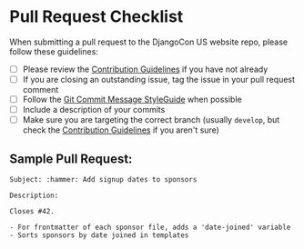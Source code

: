 # Pull Request Checklist

When submitting a pull request to the DjangoCon US website repo, please follow these guidelines:

- [ ] Please review the [Contribution Guidelines](CONTRIBUTING.md) if you have not already
- [ ] If you are closing an outstanding issue, tag the issue in your pull request comment
- [ ] Follow the [Git Commit Message StyleGuide](https://github.com/slashsBin/styleguide-git-commit-message) when possible
- [ ] Include a description of your commits
- [ ] Make sure you are targeting the correct branch (usually `develop`, but check the [Contribution Guidelines](CONTRIBUTING.md) if you aren't sure)

## Sample Pull Request:

```
Subject: :hammer: Add signup dates to sponsors

Description:

Closes #42.

- For frontmatter of each sponsor file, adds a 'date-joined' variable
- Sorts sponsors by date joined in templates
```
